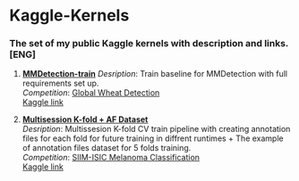 # Kaggle-Kernels
### The set of my public Kaggle kernels with description and links. [ENG]

1. [**MMDetection-train**](https://github.com/t0efL/Kaggle-Kernels/blob/master/mmdetection-train.ipynb) 
  _Desription_: Train baseline for MMDetection with full requirements set up.  
  _Competition_: [Global Wheat Detection](https://www.kaggle.com/c/global-wheat-detection)  
  [Kaggle link](https://www.kaggle.com/vadimtimakin/mmdetection-train)  
  
2. [**Multisession K-fold + AF Dataset**](https://github.com/t0efL/Kaggle-Kernels/blob/master/multisession-k-fold-af-dataset.ipynb)  
  _Desription_: Multissesion K-fold CV train pipeline with creating annotation files for each fold for future training in diffrent runtimes + The example of annotation files         dataset for 5 folds training.  
  _Competition_: [SIIM-ISIC Melanoma Classification](https://www.kaggle.com/c/siim-isic-melanoma-classification)  
  [Kaggle link](https://www.kaggle.com/vadimtimakin/multisession-k-fold-af-dataset)
